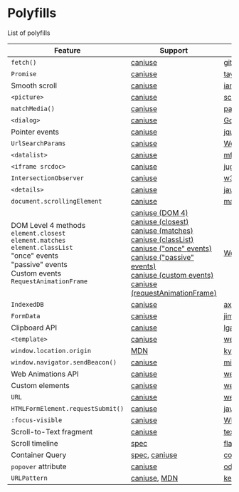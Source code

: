 # Polyfills

List of polyfills

Feature | Support | Polyfill
--------|---------|---------
`fetch()` | [caniuse](https://caniuse.com/#feat=fetch) | [github/fetch](https://github.com/github/fetch)
`Promise` | [caniuse](https://caniuse.com/#feat=promises) | [taylorhakes/promise-polyfill](https://github.com/taylorhakes/promise-polyfill)
Smooth scroll | [caniuse](https://caniuse.com/#feat=css-scroll-behavior) | [iamdustan/smoothscroll](https://github.com/iamdustan/smoothscroll)
`<picture>` | [caniuse](https://caniuse.com/#feat=picture) | [scottjehl/picturefill](https://github.com/scottjehl/picturefill)
`matchMedia()` | [caniuse](https://caniuse.com/#feat=matchmedia) | [paulirish/matchMedia.js](https://github.com/paulirish/matchMedia.js)
`<dialog>` | [caniuse](https://caniuse.com/#feat=dialog) | [GoogleChrome/dialog-polyfill](https://github.com/GoogleChrome/dialog-polyfill)
Pointer events | [caniuse](https://caniuse.com/#feat=pointer) | [jquery/PEP](https://github.com/jquery/PEP)
`UrlSearchParams` | [caniuse](https://caniuse.com/#feat=urlsearchparams) | [WebReflection/url-search-params](https://github.com/WebReflection/url-search-params)
`<datalist>` | [caniuse](https://caniuse.com/#search=datalist) | [mfranzke/datalist-polyfill](https://github.com/mfranzke/datalist-polyfill)
`<iframe srcdoc>` | [caniuse](https://caniuse.com/#feat=iframe-srcdoc) | [jugglinmike/srcdoc-polyfill](https://github.com/jugglinmike/srcdoc-polyfill)
`IntersectionObserver` | [caniuse](https://caniuse.com/#feat=intersectionobserver) | [w3c/IntersectionObserver](https://github.com/w3c/IntersectionObserver/tree/master/polyfill)
`<details>` | [caniuse](https://caniuse.com/#feat=details) | [javan/details-element-polyfill](https://github.com/javan/details-element-polyfill)
`document.scrollingElement` | [caniuse](https://caniuse.com/#feat=document-scrollingelement) | [mathiasbynens/document.scrollingElement](https://github.com/mathiasbynens/document.scrollingElement)
DOM Level 4 methods <br> `element.closest` <br> `element.matches` <br> `element.classList` <br> "once" events <br> "passive" events <br> Custom events <br> `RequestAnimationFrame` | [caniuse (DOM 4)](https://caniuse.com/#feat=dom-manip-convenience) <br> [caniuse (closest)](https://caniuse.com/#feat=element-closest) <br> [caniuse (matches)](https://caniuse.com/#search=matches) <br> [caniuse (classList)](https://caniuse.com/#feat=classlist) <br> [caniuse ("once" events)](https://caniuse.com/#feat=once-event-listener) <br> [caniuse ("passive" events)](https://caniuse.com/#feat=passive-event-listener) <br> [caniuse (custom events)](https://caniuse.com/#feat=customevent) <br> [caniuse (requestAnimationFrame)](https://caniuse.com/#feat=requestanimationframe) | [WebReflection/dom4](https://github.com/WebReflection/dom4)
`IndexedDB` | [caniuse](https://caniuse.com/#feat=indexeddb) | [axemclion/IndexedDBShim](https://github.com/axemclion/IndexedDBShim)
`FormData` | [caniuse](https://caniuse.com/#feat=xhr2) | [jimmywarting/FormData](https://github.com/jimmywarting/FormData)
Clipboard API | [caniuse](https://caniuse.com/#feat=clipboard) | [lgarron/clipboard-polyfill](https://github.com/lgarron/clipboard-polyfill)
`<template>` | [caniuse](https://caniuse.com/#feat=template) | [webcomponents/template](https://github.com/webcomponents/template)
`window.location.origin` | [MDN](https://developer.mozilla.org/en-US/docs/Web/API/HTMLHyperlinkElementUtils/origin) | [kylewelsby/window-location-origin](https://github.com/kylewelsby/window-location-origin)
`window.navigator.sendBeacon()` | [caniuse](https://caniuse.com/#feat=beacon) | [miguelmota/Navigator.sendBeacon](https://github.com/miguelmota/Navigator.sendBeacon)
Web Animations API | [caniuse](https://caniuse.com/#feat=web-animation) | [web-animations/web-animations-js](https://github.com/web-animations/web-animations-js)
Custom elements | [caniuse](https://caniuse.com/#feat=custom-elementsv1) | [webcomponents/custom-elements](https://github.com/webcomponents/custom-elements)
`URL` | [caniuse](https://caniuse.com/#feat=url) | [webcomponents/URL](https://github.com/webcomponents/URL)
`HTMLFormElement.requestSubmit()` | [caniuse](https://caniuse.com/#feat=mdn-api_htmlformelement_requestsubmit) | [javan/form-request-submit-polyfill](https://github.com/javan/form-request-submit-polyfill)
`:focus-visible` | [caniuse](https://caniuse.com/#feat=mdn-css_selectors_focus-visible) | [WICG/focus-visible](https://github.com/WICG/focus-visible)
Scroll-to-Text fragment | [caniuse](https://caniuse.com/url-scroll-to-text-fragment) | [text-fragments-ts](https://code.treora.com/gerben/text-fragments-ts)
Scroll timeline | [spec](https://drafts.csswg.org/scroll-animations-1/) | [flackr/scroll-timeline](https://github.com/flackr/scroll-timeline)
Container Query | [spec](https://drafts.csswg.org/css-contain-3/), [caniuse](https://caniuse.com/css-container-queries) | [container-query-polyfill](https://github.com/GoogleChromeLabs/container-query-polyfill)
`popover` attribute | [caniuse](https://caniuse.com/mdn-html_global_attributes_popover) | [oddbird/popover-polyfill](https://github.com/oddbird/popover-polyfill)
`URLPattern` | [caniuse](https://caniuse.com/mdn-api_urlpattern), [MDN](https://developer.mozilla.org/en-US/docs/Web/API/URLPattern) | [kenchris/urlpattern-polyfill](https://github.com/kenchris/urlpattern-polyfill)
